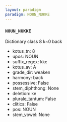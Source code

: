 ```yaml
---
layout: paradigm
paradigm: NOUN_NUKKE
---
```

### ` NOUN_NUKKE `

Dictionary class 8 k~0 back
* kotus_tn: 8
* upos: NOUN
* suffix_regex: kke
* kotus_av: A
* grade_dir: weaken
* harmony: back
* possessive: False
* stem_diphthong: None
* deletion: ke
* plurale_tantum: False
* clitics: False
* pos: NOUN
* stem_vowel: None
